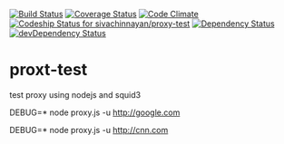 
[![Build Status](https://travis-ci.org/sivachinnayan/proxy-test.svg?branch=master)](https://travis-ci.org/sivachinnayan/proxy-test) [![Coverage Status](https://coveralls.io/repos/github/sivachinnayan/proxy-test/badge.svg?branch=master)](https://coveralls.io/github/sivachinnayan/proxy-test?branch=master) [![Code Climate](https://codeclimate.com/github/sivachinnayan/proxy-test/badges/gpa.svg)](https://codeclimate.com/github/sivachinnayan/proxy-test) [ ![Codeship Status for sivachinnayan/proxy-test](https://codeship.com/projects/979ba6d0-1359-0134-bfdb-221b51bc5e74/status?branch=master)](https://codeship.com/projects/157504) [![Dependency Status](https://david-dm.org/sivachinnayan/proxy-test.svg)](https://david-dm.org/sivachinnayan/proxy-test) [![devDependency Status](https://david-dm.org/sivachinnayan/proxy-test/dev-status.svg)](https://david-dm.org/sivachinnayan/proxy-test#info=devDependencies) 

# proxt-test
test proxy using nodejs and squid3

DEBUG=* node proxy.js -u http://google.com

DEBUG=* node proxy.js -u http://cnn.com


